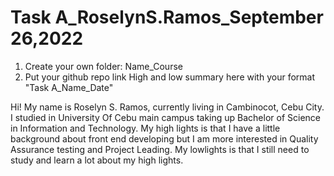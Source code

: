 # Task A_RoselynS.Ramos_September 26,2022
1. Create your own folder: Name_Course 
2. Put your github repo link High and low summary here with your format "Task A_Name_Date"


Hi! My name is Roselyn S. Ramos, currently living in Cambinocot, Cebu City. I studied in University Of Cebu main campus taking up Bachelor of Science in Information and Technology. My high lights is that I have a little background about front end developing but I am more interested in Quality Assurance testing and Project Leading. My lowlights is that I still need to study and learn a lot about my high lights. 
